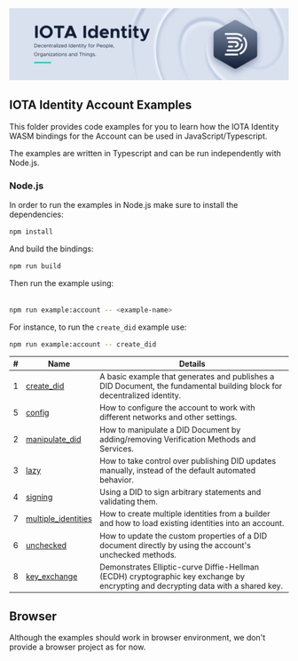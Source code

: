 ![banner](./../../../.meta/identity_banner.png)


## IOTA Identity Account Examples

This folder provides code examples for you to learn how the IOTA Identity WASM bindings for the Account can be used in JavaScript/Typescript.

The examples are written in Typescript and can be run independently with Node.js.

### Node.js

In order to run the examples in Node.js make sure to install the dependencies:

```bash
npm install
```


And build the bindings:

```bash
npm run build
```

Then run the example using:

```bash

npm run example:account -- <example-name>
```

For instance, to run the `create_did` example use:

```bash
npm run example:account -- create_did
```

| # | Name | Details |
| -------- | -------- | -------- |
| 1 |[create_did](src/create_did.ts)| A basic example that generates and publishes a DID Document, the fundamental building block for decentralized identity.    |
|5| [config](src/config.ts) | How to configure the account to work with different networks and other settings. |
|2| [manipulate_did](src/manipulate_did.ts)|  How to manipulate a DID Document by adding/removing Verification Methods and Services. |
|3| [lazy](src/lazy.ts)|  How to take control over publishing DID updates manually, instead of the default automated behavior. |
|4| [signing](src/signing.ts) | Using a DID to sign arbitrary statements and validating them. |
|7| [multiple_identities](src/multiple_identities.ts) | How to create multiple identities from a builder and how to load existing identities into an account. |
|6| [unchecked](src/unchecked.ts) |  How to update the custom properties of a DID document directly by using the account's unchecked methods. |
|8| [key_exchange](src/key_exchange.ts) |   Demonstrates Elliptic-curve Diffie-Hellman (ECDH) cryptographic key exchange by encrypting and decrypting data with a shared key. |
## Browser

Although the examples should work in browser environment, we don't provide a browser project as for now.

